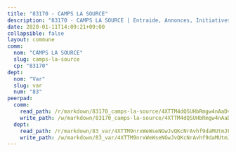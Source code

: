 ```yaml
---
title: "83170 - CAMPS LA SOURCE"
description: "83170 - CAMPS LA SOURCE | Entraide, Annonces, Initiatives"
date: 2020-01-11T14:09:21+09:00
collapsible: false
layout: commune
comm:
  nom: "CAMPS LA SOURCE"
  slug: camps-la-source
  cp: "83170"
dept:
  nom: "Var"
  slug: var
  num: "83"
peerpad:
  comm:
    read_path: /r/markdown/83170_camps-la-source/4XTTM4dQSUHbRmgw4nAaDv8kDM1PwknWZXmerudM5B4YPebdh
    write_path: /w/markdown/83170_camps-la-source/4XTTM4dQSUHbRmgw4nAaDv8kDM1PwknWZXmerudM5B4YPebdh-K3TgTsmg4B529MexfS4LYfRWSkp4UH5sBkpaULe5hFgjCcs6gVWMaS4F4dBfTya4xjQD4XPHvwub1fowjdy69oh7NvryE9F7QajYK2JGNAq7yvrJx1kMDnygLkae7tNNNrSWGLhV
  dept:
    read_path: /r/markdown/83_var/4XTTM9nrxWeWseNGwJvQKcNrAvhf9daMUtmJFyuTCRVRxiQhJ
    write_path: /w/markdown/83_var/4XTTM9nrxWeWseNGwJvQKcNrAvhf9daMUtmJFyuTCRVRxiQhJ-K3TgTkbV5EeE5ztheh8tn4MGBxq8r8BVQdiSVrn3rAQKUfBUzy1SpnL7kiXYD24VhE1ooCba4S1a12268DXaVL5Dh1W3oDQu8Yj58kjUk3PAVaf4GwZWkisJBFW5Z6TWnf5Ads7a
---
```


